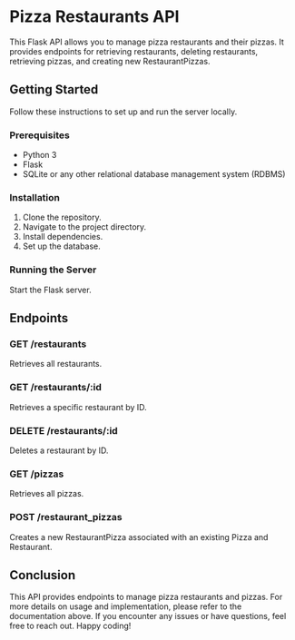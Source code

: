 
# Pizza Restaurants API

This Flask API allows you to manage pizza restaurants and their pizzas. It provides endpoints for retrieving restaurants, deleting restaurants, retrieving pizzas, and creating new RestaurantPizzas.

## Getting Started

Follow these instructions to set up and run the server locally.

### Prerequisites

-   Python 3
-   Flask
-   SQLite or any other relational database management system (RDBMS)

### Installation

1.  Clone the repository.
2.  Navigate to the project directory.
3.  Install dependencies.
4.  Set up the database.

### Running the Server

Start the Flask server.

## Endpoints

### GET /restaurants

Retrieves all restaurants.

### GET /restaurants/:id

Retrieves a specific restaurant by ID.

### DELETE /restaurants/:id

Deletes a restaurant by ID.

### GET /pizzas

Retrieves all pizzas.

### POST /restaurant_pizzas

Creates a new RestaurantPizza associated with an existing Pizza and Restaurant.

## Conclusion

This API provides endpoints to manage pizza restaurants and pizzas. For more details on usage and implementation, please refer to the documentation above. If you encounter any issues or have questions, feel free to reach out. Happy coding!
